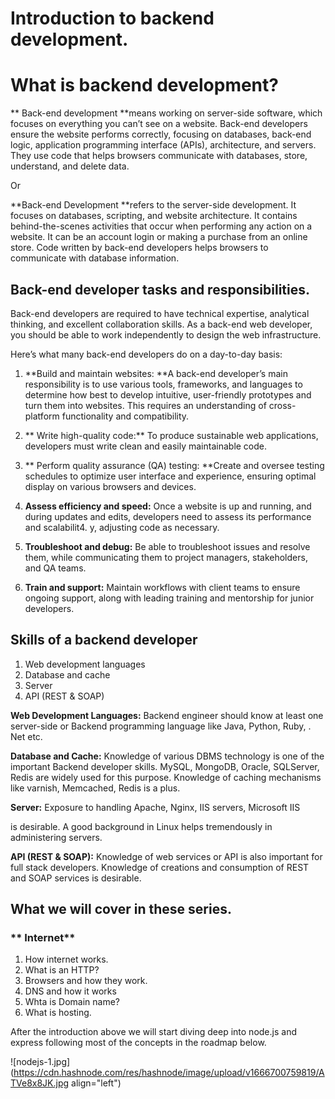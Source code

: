 # Introduction to backend development.

# **What is backend development?**
** Back-end development **means working on server-side software, which focuses on everything you can’t see on a website. Back-end developers ensure the website performs correctly, focusing on databases, back-end logic, application programming interface (APIs), architecture, and servers. They use code that helps browsers communicate with databases, store, understand, and delete data.

Or 

**Back-end Development **refers to the server-side development. It focuses on databases, scripting, and website architecture. It contains behind-the-scenes activities that occur when performing any action on a website. It can be an account login or making a purchase from an online store. Code written by back-end developers helps browsers to communicate with database information.

## Back-end developer tasks and responsibilities.
Back-end developers are required to have technical expertise, analytical thinking, and excellent collaboration skills. As a back-end web developer, you should be able to work independently to design the web infrastructure. 

Here’s what many back-end developers do on a day-to-day basis:


1. **Build and maintain websites: **A back-end developer’s main responsibility is to use various tools, frameworks, and languages to determine how best to develop intuitive, user-friendly prototypes and turn them into websites. This requires an understanding of cross-platform functionality and compatibility.
2. ** Write high-quality code:** To produce sustainable web applications, developers must write clean and easily maintainable code.

3. ** Perform quality assurance (QA) testing: **Create and oversee testing schedules to optimize user interface and experience, ensuring optimal display on various browsers and devices.

4. **Assess efficiency and speed:** Once a website is up and running, and during updates and edits, developers need to assess its performance and scalabilit4. y, adjusting code as necessary.

5. **Troubleshoot and debug:** Be able to troubleshoot issues and resolve them, while communicating them to project managers, stakeholders, and QA teams.

6. **Train and support:** Maintain workflows with client teams to ensure ongoing support, along with leading training and mentorship for junior developers.

## **Skills of a backend developer**

1. Web development languages
2. Database and cache
3. Server
4.  API (REST & SOAP)


**Web Development Languages:**
Backend engineer should know at least one server-side or Backend programming language like Java, Python, Ruby, . Net etc.

**Database and Cache:**
Knowledge of various DBMS technology is one of the important Backend developer skills. MySQL, MongoDB, Oracle, SQLServer, Redis are widely used for this purpose. Knowledge of caching mechanisms like varnish, Memcached, Redis is a plus.

**Server:**
Exposure to handling Apache, Nginx, IIS servers, Microsoft IIS

is desirable. A good background in Linux helps tremendously in administering servers.

**API (REST & SOAP):**
Knowledge of web services or API is also important for full stack developers. Knowledge of creations and consumption of REST and SOAP services is desirable.

## What we will cover in these series.


### ** Internet**
1. How internet works.
2. What is an HTTP?
3. Browsers and how they work.
4. DNS and how it works
5. Whta is Domain name?
6. What is hosting.

After the introduction above we will start diving deep into node.js and express following most of the concepts in the roadmap below.

![nodejs-1.jpg](https://cdn.hashnode.com/res/hashnode/image/upload/v1666700759819/ATVe8x8JK.jpg align="left")





















